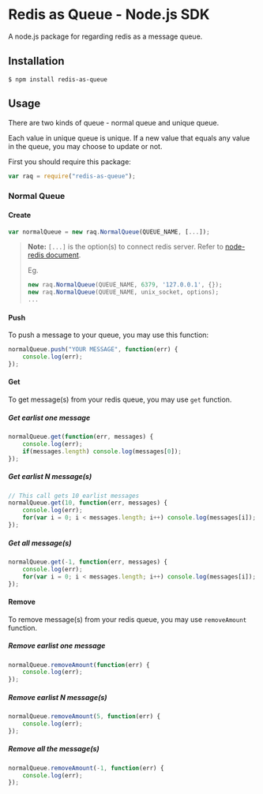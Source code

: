 # Redis as Queue - Node.js SDK

A node.js package for regarding redis as a message queue.

## Installation

```shell
$ npm install redis-as-queue
```

## Usage

There are two kinds of queue - normal queue and unique queue.

Each value in unique queue is unique. If a new value that equals any value in the queue, you may choose to update or not.

First you should require this package:

```javascript
var raq = require("redis-as-queue");
```

### Normal Queue

#### Create

```javascript
var normalQueue = new raq.NormalQueue(QUEUE_NAME, [...]);
```

> **Note:** `[...]` is the option(s) to connect redis server. Refer to [node-redis document](https://www.npmjs.org/package/redis#redis-createclient-).
>
> Eg.
>
> ```javascript
> new raq.NormalQueue(QUEUE_NAME, 6379, '127.0.0.1', {});
> new raq.NormalQueue(QUEUE_NAME, unix_socket, options);
> ...
> ```

#### Push

To push a message to your queue, you may use this function:

```javascript
normalQueue.push("YOUR MESSAGE", function(err) {
    console.log(err);
});
```

#### Get

To get message(s) from your redis queue, you may use `get` function.

##### Get earlist one message

```javascript
normalQueue.get(function(err, messages) {
    console.log(err);
    if(messages.length) console.log(messages[0]);
});
```

##### Get earlist N message(s)

```javascript
// This call gets 10 earlist messages
normalQueue.get(10, function(err, messages) {
    console.log(err);
    for(var i = 0; i < messages.length; i++) console.log(messages[i]);
});
```

##### Get all message(s)

```javascript
normalQueue.get(-1, function(err, messages) {
    console.log(err);
    for(var i = 0; i < messages.length; i++) console.log(messages[i]);
});
```

#### Remove

To remove message(s) from your redis queue, you may use `removeAmount` function.

##### Remove earlist one message

```javascript
normalQueue.removeAmount(function(err) {
    console.log(err);
});
```

##### Remove earlist N message(s)

```javascript
normalQueue.removeAmount(5, function(err) {
    console.log(err);
});
```

##### Remove all the message(s)

```javascript
normalQueue.removeAmount(-1, function(err) {
    console.log(err);
});
```

